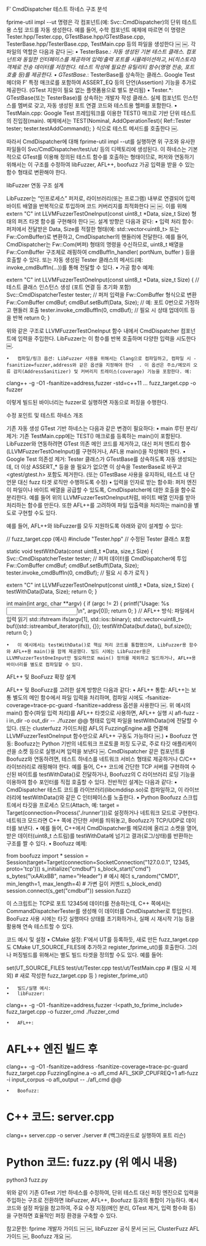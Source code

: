 F′ CmdDispatcher 테스트 하네스 구조 분석

fprime-util impl --ut 명령은 각 컴포넌트(예: Svc::CmdDispatcher)의 단위 테스트용 스텁 코드를 자동 생성한다. 예를 들어, 수학 컴포넌트 예제에 따르면 이 명령은 Tester.hpp/Tester.cpp, GTestBase.hpp/GTestBase.cpp, TesterBase.hpp/TesterBase.cpp, TestMain.cpp 등의 파일을 생성한다 ￼ ￼. 각 파일의 역할은 다음과 같다 ￼:
	•	TesterBase.*: 자동 생성된 기본 테스트 클래스. 컴포넌트와 동일한 인터페이스를 제공하여 입력/출력 포트를 시뮬레이션하고, H(히스토리) 객체로 전송 데이터를 저장한다. 테스트 작성에 필요한 유틸리티 함수(명령 전송, 포트 호출 등)를 제공한다.
	•	GTestBase.*: TesterBase를 상속하는 클래스. Google Test 헤더와 F′ 특정 매크로를 포함하여 ASSERT_EQ 등의 단언(Assertion) 기능을 추가로 제공한다. (GTest 지원이 필요 없는 플랫폼용으로 별도 분리됨)
	•	Tester.*: GTestBase(또는 TesterBase)를 상속하는 개발자 작성 클래스. 실제 컴포넌트 인스턴스를 멤버로 갖고, 자동 생성된 포트 연결 코드와 테스트용 헬퍼를 포함한다.
	•	TestMain.cpp: Google Test 프레임워크를 이용한 TEST() 매크로 기반 단위 테스트의 진입점(main). 예제에서는 TEST(Nominal, AddOperationTest){ Ref::Tester tester; tester.testAddCommand(); } 식으로 테스트 메서드를 호출한다 ￼.

따라서 CmdDispatcher에 대해 fprime-util impl --ut를 실행하면 위 구조와 유사한 파일들이 Svc/CmdDispatcher/test/ut/ 등의 디렉토리에 생성된다. 이 하네스는 기본적으로 GTest를 이용해 정의된 테스트 함수를 호출하는 형태이므로, 퍼저와 연동하기 위해서는 이 구조를 수정하여 libFuzzer, AFL++, boofuzz 가공 입력을 받을 수 있는 함수 형태로 변환해야 한다.

libFuzzer 연동 구조 설계

LibFuzzer는 “인프로세스” 퍼저로, 라이브러리(또는 프로그램) 내부로 연결되어 입력 바이트 배열을 반복적으로 투입하며 코드 커버리지를 최적화한다 ￼ ￼. 이를 위해 extern "C" int LLVMFuzzerTestOneInput(const uint8_t *Data, size_t Size) 형태의 퍼즈 타겟 함수를 구현해야 한다 ￼. 설계 방향은 다음과 같다:
	•	입력 처리 함수: 퍼저에서 전달받은 Data, Size를 적절한 형태(예: std::vector<uint8_t> 또는 Fw::ComBuffer)로 변환하고, CmdDispatcher의 핸들러에 전달한다. 예를 들어, CmdDispatcher는 Fw::Com(버퍼) 형태의 명령을 수신하므로, uint8_t 배열을 Fw::ComBuffer 구조체로 래핑하여 cmdBuffIn_handler( portNum, buffer ) 등을 호출할 수 있다. 또는 자동 생성된 Tester 클래스의 메서드(예: invoke_cmdBuffIn(...))를 통해 전달할 수 있다.
	•	가공 함수 예제:

extern "C" int LLVMFuzzerTestOneInput(const uint8_t *Data, size_t Size) {
    // 테스트 클래스 인스턴스 생성 (포트 연결 등 초기화 포함)
    Svc::CmdDispatcherTester tester;
    // 퍼저 입력을 Fw::ComBuffer 형식으로 변환
    Fw::ComBuffer cmdBuf;
    cmdBuf.setBuff(Data, Size);
    // 예: 포트 0번으로 가정하고 핸들러 호출
    tester.invoke_cmdBuffIn(0, cmdBuf);
    // 필요 시 상태 업데이트 등을 반복
    return 0;
}

위와 같은 구조로 LLVMFuzzerTestOneInput 함수 내에서 CmdDispatcher 컴포넌트에 입력을 주입한다. LibFuzzer는 이 함수를 반복 호출하며 다양한 입력을 시도한다 ￼.

	•	컴파일/링크 옵션: LibFuzzer 사용을 위해서는 Clang으로 컴파일하고, 컴파일 시 -fsanitize=fuzzer,address와 같은 옵션을 지정해야 한다 ￼. 이 옵션은 주소/메모리 오류 감지(AddressSanitizer) 및 커버리지 트레이스(coverage) 기능을 포함한다. 예:

clang++ -g -O1 -fsanitize=address,fuzzer -std=c++11 ... fuzz_target.cpp -o fuzzer

이렇게 빌드된 바이너리는 fuzzer로 실행하면 자동으로 퍼징을 수행한다.

수정 포인트 및 테스트 하네스 개조

기존 자동 생성 GTest 기반 하네스는 다음과 같은 변경이 필요하다:
	•	main 루틴 분리/제거: 기존 TestMain.cpp에는 TEST() 매크로를 등록하는 main()이 포함된다. LibFuzzer와 연동하려면 GTest 의존 메인 코드를 제거하고, 대신 퍼저 엔트리 함수(LLVMFuzzerTestOneInput)를 구현하거나, AFL용 main()을 작성해야 한다.
	•	Google Test 의존성 제거: Tester 클래스가 GTestBase를 상속하도록 자동 생성되는데, 더 이상 ASSERT_* 등을 쓸 필요가 없으면 이 상속을 TesterBase로 바꾸고 <gtest/gtest.h> 포함도 제거한다. (또는 GTestBase 사용을 유지하되, 테스트 내 단언문 대신 fuzz 타겟 로직만 수행하도록 수정)
	•	입력을 인자로 받는 함수화: 퍼저 엔진이 파일이나 바이트 배열을 공급할 수 있도록, CmdDispatcher에 대한 호출을 함수로 분리한다. 예를 들어 위의 LLVMFuzzerTestOneInput처럼, 바이트 배열 인자를 받아 처리하는 함수를 만든다. 또한 AFL++를 고려하여 파일 입출력을 처리하는 main()을 별도로 구현할 수도 있다.

예를 들어, AFL++와 libFuzzer를 모두 지원하도록 아래와 같이 설계할 수 있다:

// fuzz_target.cpp (예시)
#include "Tester.hpp"  // 수정된 Tester 클래스 포함

static void testWithData(const uint8_t *Data, size_t Size) {
    Svc::CmdDispatcherTester tester;
    // 퍼저 데이터를 CmdDispatcher에 투입
    Fw::ComBuffer cmdBuf;
    cmdBuf.setBuff(Data, Size);
    tester.invoke_cmdBuffIn(0, cmdBuf);
    // 필요 시 추가 로직
}

extern "C" int LLVMFuzzerTestOneInput(const uint8_t *Data, size_t Size) {
    testWithData(Data, Size);
    return 0;
}

int main(int argc, char **argv) {
    if (argc != 2) {
        printf("Usage: %s <input file>\n", argv[0]);
        return 0;
    }
    // AFL++ 방식: 파일에서 입력 읽기
    std::ifstream ifs(argv[1], std::ios::binary);
    std::vector<uint8_t> buf((std::istreambuf_iterator<char>(ifs)), {});
    testWithData(buf.data(), buf.size());
    return 0;
}

	•	이 예시에서는 testWithData()로 핵심 처리 코드를 통합했으며, LibFuzzer용 함수와 AFL++용 main()을 함께 제공했다. 빌드 시에는 LibFuzzer용은 LLVMFuzzerTestOneInput만 필요하므로 main() 정의를 제외하고 빌드하거나, AFL++용 바이너리를 별도로 컴파일할 수 있다.

AFL++ 및 BooFuzz 확장 설계

AFL++ 및 BooFuzz를 고려한 설계 방향은 다음과 같다:
	•	AFL++ 통합: AFL++는 보통 별도의 메인 함수에서 파일 입력을 처리하며, 컴파일 시에도 -fsanitize-coverage=trace-pc-guard -fsanitize=address 옵션을 사용한다 ￼. 위 예시의 main() 함수(파일 입력 처리)를 AFL++ 타겟으로 사용하면, AFL++ 실행 시 afl-fuzz -i in_dir -o out_dir -- ./fuzzer @@ 형태로 입력 파일을 testWithData()에 전달할 수 있다. (또는 clusterfuzz 가이드처럼 AFL의 FuzzingEngine.a를 연결해 LLVMFuzzerTestOneInput 함수만으로 AFL++ 구동도 가능하다 ￼.)
	•	Boofuzz 연동: Boofuzz는 Python 기반의 네트워크 프로토콜 퍼징 도구로, 주로 타깃 애플리케이션을 소켓 등으로 실행시켜 입력을 보낸다 ￼. CmdDispatcher 같은 컴포넌트를 Boofuzz와 연동하려면, 테스트 하네스를 네트워크 서비스 형태로 제공하거나 C/C++ 라이브러리로 래핑해야 한다. 예를 들어, C++ 코드에 간단한 TCP 서버를 구현하여 수신된 바이트를 testWithData()로 전달하거나, Boofuzz의 C 라이브러리 로딩 기능을 이용하여 함수 포인터를 직접 호출할 수 있다. 전반적인 설계는 다음과 같다:
	•	CmdDispatcher 테스트 코드를 라이브러리(libcmddisp.so)로 컴파일하고, 이 라이브러리에 testWithData()와 같은 C 인터페이스를 노출한다.
	•	Python Boofuzz 스크립트에서 타깃을 프로세스 모드(Attach, 예: target = Target(connection=Process('./runner')))로 설정하거나 네트워크 모드로 구현한다. 네트워크 모드라면 C++ 쪽에 간단한 서버를 띄워놓고, Boofuzz가 TCP/UDP로 데이터를 보낸다.
	•	예를 들어, C++에서 CmdDispatcher를 메모리에 올리고 소켓을 열어, 받은 데이터(uint8_t 스트림)를 testWithData에 넘기고 결과(로그/상태)를 반환하는 구조를 짤 수 있다.
	•	Boofuzz 예제:

from boofuzz import *
session = Session(target=Target(connection=SocketConnection("127.0.0.1", 12345, proto='tcp')))
s_initialize("cmdbuf")
s_block_start("cmd")
s_bytes("\xAA\xBB", name="Header")  # 예시 헤더
s_random("CMD1", min_length=1, max_length=4)  # 가변 길이 커맨드
s_block_end()
session.connect(s_get("cmdbuf"))
session.fuzz()

이 스크립트는 TCP로 포트 12345에 데이터를 전송하는데, C++ 쪽에서는 CommandDispatcherTester를 생성해 이 데이터를 CmdDispatcher로 투입한다. BooFuzz 사용 시에는 타깃 실행마다 상태를 초기화하거나, 실패 시 재시작 기능 등을 활용해 연속 테스트할 수 있다.

코드 예시 및 설정
	•	CMake 설정: F′에서 UT를 등록하듯, 새로 만든 fuzz_target.cpp도 CMake UT_SOURCE_FILES에 추가하고 register_fprime_ut()를 호출한다. 그러나 퍼징빌드를 위해서는 별도 빌드 타겟을 정의할 수도 있다. 예를 들어:

set(UT_SOURCE_FILES
    test/ut/Tester.cpp
    test/ut/TestMain.cpp  # (필요 시 제외)
    # 새로 작성한 fuzz_target.cpp 등
)
register_fprime_ut()


	•	빌드/실행 예시:
	•	libFuzzer:

clang++ -g -O1 -fsanitize=address,fuzzer -I<path_to_fprime_include> fuzz_target.cpp -o fuzzer_cmd
./fuzzer_cmd


	•	AFL++:

# AFL++ 엔진 빌드 후 
clang++ -g -O1 -fsanitize=address -fsanitize-coverage=trace-pc-guard fuzz_target.cpp FuzzingEngine.a -o afl_cmd
AFL_SKIP_CPUFREQ=1 afl-fuzz -i input_corpus -o afl_output -- ./afl_cmd @@


	•	Boofuzz:

# C++ 코드: server.cpp
clang++ server.cpp -o server
./server   # (백그라운드로 실행하여 포트 리슨)
# Python 코드: fuzz.py (위 예시 내용)
python3 fuzz.py



위와 같이 기존 GTest 기반 하네스를 수정하여, 단위 테스트 대신 퍼징 엔진으로 입력을 주입하는 구조로 전환하면 libFuzzer, AFL++, Boofuzz 등과의 통합이 가능하다. 예시 코드와 설정 파일을 참고하여, 주요 수정 지점(메인 분리, GTest 제거, 입력 함수화 등)을 구현하면 효율적인 퍼징 환경을 구축할 수 있다.

참고문헌: fprime 개발자 가이드 ￼ ￼, libFuzzer 공식 문서 ￼ ￼, ClusterFuzz AFL 가이드 ￼, Boofuzz 개요 ￼.